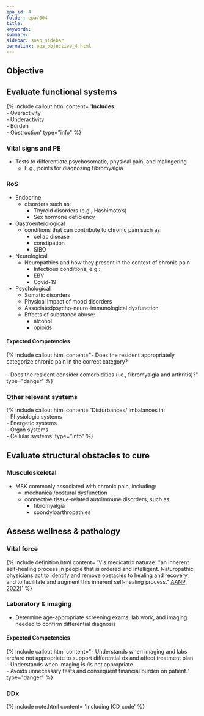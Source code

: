 ```yaml
---
epa_id: 4
folder: epa/004
title: 
keywords: 
summary: 
sidebar: soap_sidebar
permalink: epa_objective_4.html
---
```

## Objective
## Evaluate functional systems
{% include callout.html content= '**Includes:**<br>- Overactivity<br>- Underactivity<br>- Burden<br>- Obstruction' type="info" %}
  
### Vital signs and PE
- Tests to differentiate psychosomatic, physical pain, and malingering
  -  E.g., points for diagnosing fibromyalgia

### RoS
- Endocrine
  - disorders such as:
    - Thyroid disorders (e.g., Hashimoto’s)
    - Sex hormone deficiency
- Gastroenterological
  - conditions that can contribute to chronic pain such as: 
    - celiac disease
    - constipation
    - SIBO
- Neurological
  - Neuropathies and how they present in the context of chronic pain
    - Infectious conditions, e.g.:
    - EBV
    - Covid-19
- Psychological
  - Somatic disorders
  - Physical impact of mood disorders
  - Associatedpsycho-neuro-immunological dysfunction
  - Effects of substance abuse:
    - alcohol
    - opioids 

#### Expected Competencies
{% include callout.html content="- Does the resident appropriately categorize chronic pain in the correct category?<br><br>- Does the resident consider comorbidities (i.e., fibromyalgia and arthritis)?" type="danger" %}


### Other relevant systems
{% include callout.html content= 'Disturbances/ imbalances in:<br>- Physiologic systems<br>- Energetic systems<br>- Organ systems<br>- Cellular systems' type="info" %}

## Evaluate structural obstacles to cure

### Musculoskeletal
- MSK commonly associated with chronic pain, including: 
  - mechanical/postural dysfunction
  - connective tissue-related autoimmune disorders, such as:
    - fibromyalgia
    - spondyloarthropathies

## Assess wellness & pathology

### Vital force
{% include definition.html content= 'Vis medicatrix naturae: "an inherent self-healing process in people that is ordered and intelligent. Naturopathic physicians act to identify and remove obstacles to healing and recovery, and to facilitate and augment this inherent self-healing process." [AANP, 2022](https://naturopathic.org/page/PrinciplesNaturopathicMedicine?&hhsearchterms=%22vis+and+medicatrix+and+naturae%22))' %}

### Laboratory & imaging
- Determine age-appropriate screening exams, lab work, and imaging needed to confirm differential diagnosis

#### Expected Competencies
{% include callout.html content="- Understands when imaging and labs are/are not appropriate to support differential dx and affect treatment plan<br>- Understands when imaging is /is not appropriate<br>- Avoids unnecessary tests and consequent financial burden on patient." type="danger" %}

### DDx
{% include note.html content= 'Including ICD code' %}

